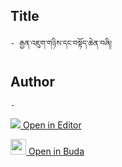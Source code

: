 ## Title
	- རྒྱན་འཇུག་གཉིས་དང་བསྟོད་ཆེན་བཞི།

## Author
	- 



[<img src="https://img.icons8.com/color/25/000000/edit-property.png"> Open in Editor](http://editor.openpecha.org/P004187)

[<img width="25" src="https://library.bdrc.io/icons/BUDA-small.svg"> Open in Buda](https://library.bdrc.io/show/bdr:IE0OPP004187)
